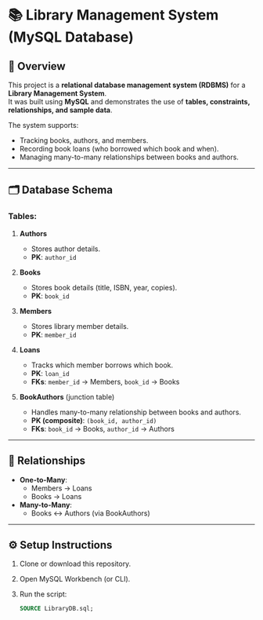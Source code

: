 # 📚 Library Management System (MySQL Database)

## 📌 Overview
This project is a **relational database management system (RDBMS)** for a **Library Management System**.  
It was built using **MySQL** and demonstrates the use of **tables, constraints, relationships, and sample data**.  

The system supports:  
- Tracking books, authors, and members.  
- Recording book loans (who borrowed which book and when).  
- Managing many-to-many relationships between books and authors.  

---

## 🗂 Database Schema

### Tables:
1. **Authors**
   - Stores author details.  
   - **PK**: `author_id`  

2. **Books**
   - Stores book details (title, ISBN, year, copies).  
   - **PK**: `book_id`  

3. **Members**
   - Stores library member details.  
   - **PK**: `member_id`  

4. **Loans**
   - Tracks which member borrows which book.  
   - **PK**: `loan_id`  
   - **FKs**: `member_id` → Members, `book_id` → Books  

5. **BookAuthors** (junction table)
   - Handles many-to-many relationship between books and authors.  
   - **PK (composite)**: `(book_id, author_id)`  
   - **FKs**: `book_id` → Books, `author_id` → Authors  

---

## 🔑 Relationships
- **One-to-Many**:  
  - Members → Loans  
  - Books → Loans  
- **Many-to-Many**:  
  - Books ↔ Authors (via BookAuthors)  

---

## ⚙️ Setup Instructions

1. Clone or download this repository.  
2. Open MySQL Workbench (or CLI).  
3. Run the script:  

   ```sql
   SOURCE LibraryDB.sql;
